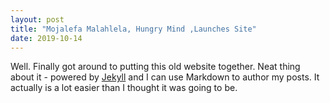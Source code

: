 ```yaml
---
layout: post
title: "Mojalefa Malahlela, Hungry Mind ,Launches Site"
date: 2019-10-14
---
```


Well.
Finally got around to putting this old website together. 
Neat thing about it - powered by [Jekyll](http://jekyllrb.com) and I can use Markdown to author my posts.
It actually is a lot easier than I thought it was going to be.
